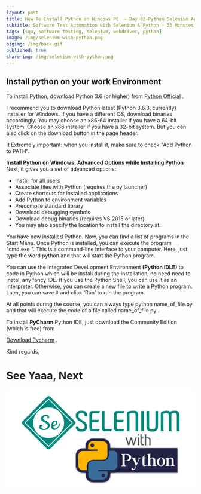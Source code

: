 ```yaml
---
layout: post
title: How To Install Python on Windows PC  - Day 02-Python Selenium Automation Journey   
subtitle: Software Test Automation with Selenium & Python - 30 Minutes A Day Challenge
tags: [sqa, software testing, selenium, webdriver, python]
image: /img/selenium-with-python.png
bigimg: /img/back.gif
published: true
share-img: /img/selenium-with-python.png
---
```

## Install python on your work Environment 

To install Python, download Python 3.6 (or higher) from  [Python Official](https://www.python.org/downloads/) .

I recommend you to download Python latest (Python 3.6.3, currently) installer for Windows. If you have a different OS, download binaries accordingly. You may choose an x86-64 installer if you have a 64-bit system. Choose an x86 installer if you have a 32-bit system. But you can also click on the download button in the page header.

It  Extremely important: when you install it, make sure to check "Add Python to PATH".

**Install Python on Windows: Advanced Options while Installing Python**
Next, it gives you a set of advanced options:
- Install for all users
- Associate files with Python (requires the py launcher)
- Create shortcuts for installed applications
- Add Python to environment variables
- Precompile standard library
- Download debugging symbols
- Download debug binaries (requires VS 2015 or later)
- You may also specify the location to install the directory at.

You have now installed Python. Now, you can find a list of programs in the Start Menu.
Once Python is installed, you can execute the program "cmd.exe ". This is a command-line interface to your computer. Here, just type the word python  and that will start the Python program.

You can use the Integrated DeveLopment Environment **(Python IDLE)**  to code in Python which will be install during the installation, no need need to install any fancy IDE. If you use the Python Shell, you can use it as an interpreter. Otherwise, you can create a new file to write a Python program. Later, you can save it and click ‘Run’ to run the program. 


At all points during the course, you can always type python name_of_file.py  and that will execute the code of a file called name_of_file.py .

To install **PyCharm** Python IDE, just download the Community Edition (which is free) from

[Download Pycharm](https://www.jetbrains.com/pycharm/) .

Kind regards,

# See Yaaa, Next 

![Selenium with Python](/img/selenium-with-python.png "Selenium with Python")
